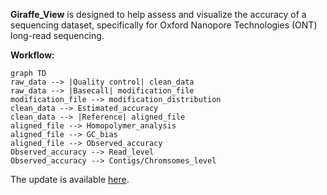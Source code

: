 **Giraffe_View** is designed to help assess and visualize the accuracy of a sequencing dataset, specifically for Oxford Nanopore Technologies (ONT) long-read sequencing.



**Workflow:**

```mermaid
graph TD
raw_data --> |Quality control| clean_data
raw_data --> |Basecall| modification_file
modification_file --> modification_distribution
clean_data --> Estimated_accuracy
clean_data --> |Reference| aligned_file
aligned_file --> Homopolymer_analysis
aligned_file --> GC_bias 
aligned_file --> Observed_accuracy
Observed_accuracy --> Read_level
Observed_accuracy --> Contigs/Chromsomes_level
```

The update is available [here](https://github.com/lrslab/Giraffe_View).

